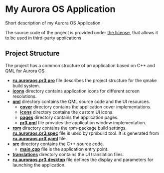 # My Aurora OS Application

Short description of my Aurora OS Application

The source code of the project is provided under
[the license](LICENSE.BSD-3-CLAUSE.md),
that allows it to be used in third-party applications.

## Project Structure

The project has a common structure
of an application based on C++ and QML for Aurora OS.

* **[ru.auroraos.pr3.pro](ru.auroraos.pr3.pro)** file
  describes the project structure for the qmake build system.
* **[icons](icons)** directory contains application icons for different screen resolutions.
* **[qml](qml)** directory contains the QML source code and the UI resources.
  * **[cover](qml/cover)** directory contains the application cover implementations.
  * **[icons](qml/icons)** directory contains the custom UI icons.
  * **[pages](qml/pages)** directory contains the application pages.
  * **[pr3.qml](qml/pr3.qml)** file
    provides the application window implementation.
* **[rpm](rpm)** directory contains the rpm-package build settings.
  **[ru.auroraos.pr3.spec](rpm/ru.auroraos.pr3.spec)** file is used by rpmbuild tool.
  It is generated from **[ru.auroraos.pr3.yaml](rpm/ru.auroraos.pr3.yaml)** file.
* **[src](src)** directory contains the C++ source code.
  * **[main.cpp](src/main.cpp)** file is the application entry point.
* **[translations](translations)** directory contains the UI translation files.
* **[ru.auroraos.pr3.desktop](ru.auroraos.pr3.desktop)** file
  defines the display and parameters for launching the application.
